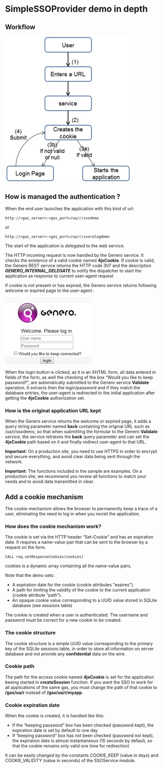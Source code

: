 # SimpleSSOProvider demo in depth
## Workflow
![SSO workflow](./doc/sso_tutorial_workflow.jpg)

## How is managed the authentication ?
When the end user launches the application with this kind of url:
```
http://<gas_server>:<gas_port>/ua/r/ssodemo
```
or
```
http://<gas_server>:<gas_port>/ua/r/ssorelogdemo
```

The start of the application is delegated to the web service.

The HTTP incoming request is now handled by the Genero service. It checks the existence of a valid cookie named **4jsCookie**. If cookie is valid, the Genero REST service returns the HTTP code 307 and the description **_GENERO_INTERNAL\_DELEGATE_** to notify the dispatcher to start the application as response to current user-agent request

If cookie is not present or has expired, the Genero service returns following welcome or expired page to the user-agent :

![login page](./doc/sso_tutorial_genero_login.jpg)

When the login button is clicked, as it is an XHTML form, all data entered in fields of the form, as well the checking of the box “Would you like to keep password?”, are automatically submitted to the Genero service **Validate** operation. It extracts then the login/password and if they match the database entries, the user-agent is redirected to the initial application after getting the **4jsCookie** authorization set.

### How is the original application URL kept
When the Genero service returns the welcome or expired page, it adds a query string parameter named **back** containing the original URL such as /ua/r/ssodemo, so that when submitting the formular to the Genero **Validate** service, the service retrieves the **back** query parameter and can set the **4jsCookie** path based on it and finally redirect user-agent to that URL.

**Important**: On a production site, you need to use HTTPS in order to encrypt and secure everything, and avoid clear data being sent through the network.

**Important**: The functions included in the sample are examples. On a production site, we recommend you review all functions to match your needs and to avoid data transmitted in clear.

## Add a cookie mechanism
The cookie mechanism allows the browser to permanently keep a trace of a user, eliminating the need to log in when you revisit the application.

### How does the cookie mechanism work?
The cookie is set via the HTTP header “Set-Cookie” and has an expiration date. It requires a name-value pair that can be sent to the browser by a request on the form.
```
CALL req.setResponseCookies(cookies)
```
cookies is a dynamic array containing all the name-value pairs.

Note that the demo sets:
- A expiration date for the cookie (cookie attributes "expires").
- A path for limiting the validity of the cookie to the current application (cookie attribute “path”).
- An opaque cookie value corresponding to a UUID value stored in SQLite database (see sessions table)

The cookie is created when a user is authenticated. The username and password must be correct for a new cookie to be created.

### The cookie structure
The cookie structure is a simple UUID value corresponding to the primary key of the SQLite sessions table, in order to store all information on server database and not provide any **confidential** data on the wire.

### Cookie path
The path for the access cookie named **4jsCookie** is set for the application beeing started in **createSession** function. If you want the SSO to work for all applications of the same gas, you must change the path of that cookie to **/gas/ua/r** instead of **/gas/ua/r/myapp**.

### Cookie expiration date
When the cookie is created, it is handled like this:
- If the “keeping password” box has been checked (password kept), the expiration date is set by default to one day
- If “keeping password” box has not been checked (password not kept), the expiration date is almost instantaneous (10 seconds by default, so that the cookie remains only valid one time for redirection)

It can be easily changed by the constants COOKIE_KEEP (value in days) and COOKIE_VALIDITY (value in seconds) of the SSOService module.
